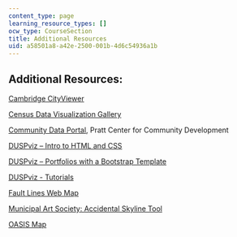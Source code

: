 ```yaml
---
content_type: page
learning_resource_types: []
ocw_type: CourseSection
title: Additional Resources
uid: a58501a8-a42e-2500-001b-4d6c54936a1b
---
```


Additional Resources:
---------------------

[Cambridge CityViewer](https://www.cambridgema.gov/GIS/interactivemaps/Cambridgecityviewer.aspx)

[Census Data Visualization Gallery](https://www.census.gov/dataviz/)

[Community Data Portal](http://prattcenter.net/neighborhood-data-portal-0), Pratt Center for Community Development

[DUSPviz – Intro to HTML and CSS](http://duspviz.mit.edu/web-map-workshop/code-your-first-website/)

[DUSPviz – Portfolios with a Bootstrap Template](http://duspviz.mit.edu/web-map-workshop/bootstrap-templates/)

[DUSPviz - Tutorials](http://duspviz.mit.edu/tutorials/)

[Fault Lines Web Map](http://viz.edbuild.org/maps/2016/fault-lines/)

[Municipal Art Society: Accidental Skyline Tool](http://www.mas.org/urbanplanning/accidental-skyline/)

[OASIS Map](http://www.oasisnyc.net/map.aspx)